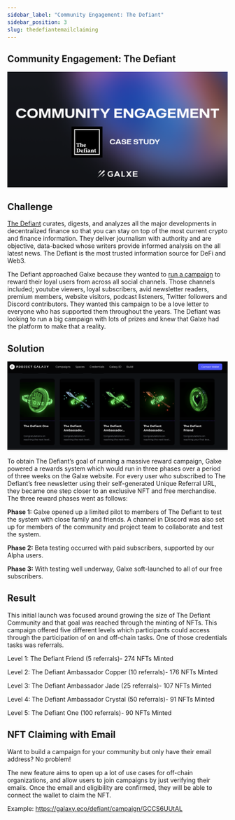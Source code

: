 ```yaml
---
sidebar_label: "Community Engagement: The Defiant"
sidebar_position: 3
slug: thedefiantemailclaiming
---
```

## Community Engagement: The Defiant

![](assets/the-defiant-case-study-banner.png)

## Challenge

[The Defiant](https://twitter.com/DefiantNews) curates, digests, and analyzes all the major developments in decentralized finance so that you can stay on top of the most current crypto and finance information. They deliver journalism with authority and are objective, data-backed whose writers provide informed analysis on the all latest news. The Defiant is the most trusted information source for DeFi and Web3.

The Defiant approached Galxe because they wanted to [run a campaign](https://blog.galxe.com/the-defiant-community-rewards-program-is-launched-on-project-galaxy-with-metafactory-viral-loops-330fe8f1c8a) to reward their loyal users from across all social channels. Those channels included; youtube viewers, loyal subscribers, avid newsletter readers, premium members, website visitors, podcast listeners, Twitter followers and Discord contributors. They wanted this campaign to be a love letter to everyone who has supported them throughout the years. The Defiant was looking to run a big campaign with lots of prizes and knew that Galxe had the platform to make that a reality.  

## Solution

![](assets/screen-shot-2022-07-04-at-3.02.33-pm.png)

To obtain The Defiant’s goal of running a massive reward campaign, Galxe powered a rewards system which would run in three phases over a period of three weeks on the Galxe website. For every user who subscribed to The Defiant’s free newsletter using their self-generated Unique Referral URL, they became one step closer to an exclusive NFT and free merchandise. The three reward phases went as follows:

**Phase 1:** Galxe opened up a limited pilot to members of The Defiant to test the system with close family and friends. A channel in Discord was also set up for members of the community and project team to collaborate and test the system.

**Phase 2:** Beta testing occurred with paid subscribers, supported by our Alpha users.

**Phase 3:** With testing well underway, Galxe soft-launched to all of our free subscribers.

## Result

This initial launch was focused around growing the size of The Defiant Community and that goal was reached through the minting of NFTs. This campaign offered five different levels which participants could access through the participation of on and off-chain tasks. One of those credentials tasks was referrals.

Level 1: The Defiant Friend (5 referrals)- 274 NFTs Minted

Level 2: The Defiant Ambassador Copper (10 referrals)- 176 NFTs Minted

Level 3: The Defiant Ambassador Jade (25 referrals)- 107 NFTs Minted

Level 4: The Defiant Ambassador Crystal (50 referrals)- 91 NFTs Minted

Level 5: The Defiant One (100 referrals)- 90 NFTs Minted

## NFT Claiming with Email

Want to build a campaign for your community but only have their email address? No problem!

The new feature aims to open up a lot of use cases for off-chain organizations, and allow users to join campaigns by just verifying their emails. Once the email and eligibility are confirmed, they will be able to connect the wallet to claim the NFT.

Example: [](https://galaxy.eco/defiant/campaign/GCCS6UUtAL)<https://galaxy.eco/defiant/campaign/GCCS6UUtAL>